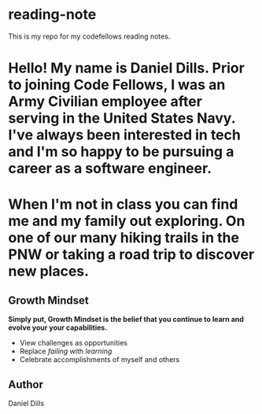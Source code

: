 # reading-note
This is my repo for my codefellows reading notes.

# Hello! My name is Daniel Dills. Prior to joining Code Fellows, I was an Army Civilian employee after serving in the United States Navy. I've always been interested in tech and I'm so happy to be pursuing a career as a software engineer.

# When I'm not in class you can find me and my family out exploring. On one of our many hiking trails in the PNW or taking a road trip to discover new places.

## Growth Mindset
__Simply put, Growth Mindset is the belief that you continue to learn and evolve your your capabilities.__

- View challenges as opportunities
- Replace *failing* with *learning*
- Celebrate accomplishments of myself and others



## Author
Daniel Dills



